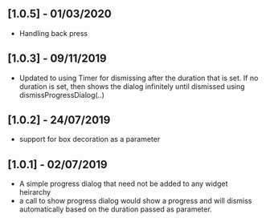 ## [1.0.5] - 01/03/2020

* Handling back press

## [1.0.3] - 09/11/2019

* Updated to using Timer for dismissing after the duration that is set. If no duration is set, then shows the dialog infinitely until dismissed using dismissProgressDialog(..)

## [1.0.2] - 24/07/2019

* support for box decoration as a parameter

## [1.0.1] - 02/07/2019

* A simple progress dialog that need not be added to any widget heirarchy
* a call to show progress dialog would show a progress and will dismiss automatically based on the duration passed as parameter.
